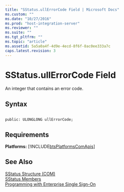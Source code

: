 ```yaml
---
title: "SStatus.ullErrorCode Field | Microsoft Docs"
ms.custom: ""
ms.date: "10/27/2016"
ms.prod: "host-integration-server"
ms.reviewer: ""
ms.suite: ""
ms.tgt_pltfrm: ""
ms.topic: "article"
ms.assetid: 5a5a0a4f-4d9e-4ecd-8f6f-8ac0ee333a7c
caps.latest.revision: 3
---
```

# SStatus.ullErrorCode Field
An integer that contains an error code.  
  
## Syntax  
  
```cpp#  
  
public: ULONGLONG ullErrorCode;  
```  
  
## Requirements  
 **Platforms:**  [!INCLUDE[btsPlatformsComApis](../esso/includes/btsplatformscomapis-md.md)]  
  
## See Also  
 [SStatus Structure (COM)](../esso/sstatus-structure-com.md)   
 [SStatus Members](../esso/sstatus-members.md)   
 [Programming with Enterprise Single Sign-On](../esso/programming-with-enterprise-single-sign-on.md)